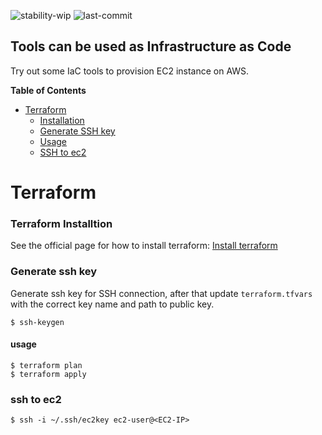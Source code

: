 ![stability-wip](https://img.shields.io/badge/stability-work_in_progress-lightgrey.svg)
![last-commit](https://img.shields.io/github/last-commit/imilad/infrastructure-as-code-tools)

## Tools can be used as Infrastructure as Code
Try out some IaC tools to provision EC2 instance on AWS.

**Table of Contents**
- [Terraform](#terraform)
    - [Installation](#terraform-installtion)
    - [Generate SSH key](#generate-ssh-key)
    - [Usage](#usage)
    - [SSH to ec2](#ssh-to-ec2)


# Terraform
### Terraform Installtion
See the official page for how to install terraform: [Install terraform](https://learn.hashicorp.com/terraform/getting-started/install.html)

### Generate ssh key
Generate ssh key for SSH connection, after that update `terraform.tfvars` with the correct key name and path to public key.
```shell script
$ ssh-keygen
```

#### usage
```shell script
$ terraform plan
$ terraform apply
```

### ssh to ec2
```shell script
$ ssh -i ~/.ssh/ec2key ec2-user@<EC2-IP>
```
